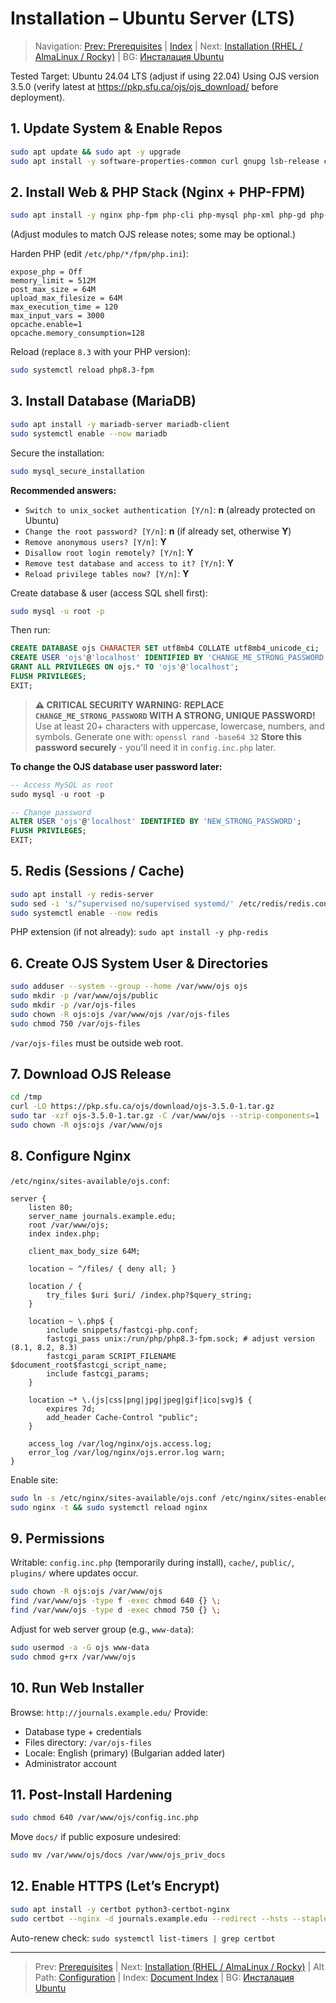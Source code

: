 # Installation – Ubuntu Server (LTS)

> Navigation: [Prev: Prerequisites](prerequisites.md) | [Index](../../README.md#reading-order-document-index) | Next: [Installation (RHEL / AlmaLinux / Rocky)](install-rhel.md) | BG: [Инсталация Ubuntu](../bg/install-ubuntu.md)

Tested Target: Ubuntu 24.04 LTS (adjust if using 22.04)
Using OJS version 3.5.0 (verify latest at https://pkp.sfu.ca/ojs/ojs_download/ before deployment).

## 1. Update System & Enable Repos
```bash
sudo apt update && sudo apt -y upgrade
sudo apt install -y software-properties-common curl gnupg lsb-release ca-certificates unzip zip tar
```

## 2. Install Web & PHP Stack (Nginx + PHP-FPM)
```bash
sudo apt install -y nginx php-fpm php-cli php-mysql php-xml php-gd php-curl php-mbstring php-zip php-intl php-ldap php-imagick php-xmlrpc php-soap php-json php-opcache php-bcmath php-gmp
```
(Adjust modules to match OJS release notes; some may be optional.)

Harden PHP (edit `/etc/php/*/fpm/php.ini`):
```
expose_php = Off
memory_limit = 512M
post_max_size = 64M
upload_max_filesize = 64M
max_execution_time = 120
max_input_vars = 3000
opcache.enable=1
opcache.memory_consumption=128
```
Reload (replace `8.3` with your PHP version):
```bash
sudo systemctl reload php8.3-fpm
```

## 3. Install Database (MariaDB)
```bash
sudo apt install -y mariadb-server mariadb-client
sudo systemctl enable --now mariadb
```

Secure the installation:
```bash
sudo mysql_secure_installation
```
**Recommended answers:**
- `Switch to unix_socket authentication [Y/n]`: **n** (already protected on Ubuntu)
- `Change the root password? [Y/n]`: **n** (if already set, otherwise **Y**)
- `Remove anonymous users? [Y/n]`: **Y**
- `Disallow root login remotely? [Y/n]`: **Y**
- `Remove test database and access to it? [Y/n]`: **Y**
- `Reload privilege tables now? [Y/n]`: **Y**

Create database & user (access SQL shell first):
```bash
sudo mysql -u root -p
```
Then run:
```sql
CREATE DATABASE ojs CHARACTER SET utf8mb4 COLLATE utf8mb4_unicode_ci;
CREATE USER 'ojs'@'localhost' IDENTIFIED BY 'CHANGE_ME_STRONG_PASSWORD';
GRANT ALL PRIVILEGES ON ojs.* TO 'ojs'@'localhost';
FLUSH PRIVILEGES;
EXIT;
```

> **⚠️ CRITICAL SECURITY WARNING:**
> **REPLACE `CHANGE_ME_STRONG_PASSWORD` WITH A STRONG, UNIQUE PASSWORD!**
> Use at least 20+ characters with uppercase, lowercase, numbers, and symbols.
> Generate one with: `openssl rand -base64 32`
> **Store this password securely** - you'll need it in `config.inc.php` later.

**To change the OJS database user password later:**
```sql
-- Access MySQL as root
sudo mysql -u root -p

-- Change password
ALTER USER 'ojs'@'localhost' IDENTIFIED BY 'NEW_STRONG_PASSWORD';
FLUSH PRIVILEGES;
EXIT;
```

## 5. Redis (Sessions / Cache)
```bash
sudo apt install -y redis-server
sudo sed -i 's/^supervised no/supervised systemd/' /etc/redis/redis.conf
sudo systemctl enable --now redis
```
PHP extension (if not already): `sudo apt install -y php-redis`

## 6. Create OJS System User & Directories
```bash
sudo adduser --system --group --home /var/www/ojs ojs
sudo mkdir -p /var/www/ojs/public
sudo mkdir -p /var/ojs-files
sudo chown -R ojs:ojs /var/www/ojs /var/ojs-files
sudo chmod 750 /var/ojs-files
```
`/var/ojs-files` must be outside web root.

## 7. Download OJS Release
```bash
cd /tmp
curl -LO https://pkp.sfu.ca/ojs/download/ojs-3.5.0-1.tar.gz
sudo tar -xzf ojs-3.5.0-1.tar.gz -C /var/www/ojs --strip-components=1
sudo chown -R ojs:ojs /var/www/ojs
```

## 8. Configure Nginx
`/etc/nginx/sites-available/ojs.conf`:
```
server {
    listen 80;
    server_name journals.example.edu;
    root /var/www/ojs;
    index index.php;

    client_max_body_size 64M;

    location ~ ^/files/ { deny all; }

    location / {
        try_files $uri $uri/ /index.php?$query_string;
    }

    location ~ \.php$ {
        include snippets/fastcgi-php.conf;
        fastcgi_pass unix:/run/php/php8.3-fpm.sock; # adjust version (8.1, 8.2, 8.3)
        fastcgi_param SCRIPT_FILENAME $document_root$fastcgi_script_name;
        include fastcgi_params;
    }

    location ~* \.(js|css|png|jpg|jpeg|gif|ico|svg)$ {
        expires 7d;
        add_header Cache-Control "public";
    }

    access_log /var/log/nginx/ojs.access.log;
    error_log /var/log/nginx/ojs.error.log warn;
}
```
Enable site:
```bash
sudo ln -s /etc/nginx/sites-available/ojs.conf /etc/nginx/sites-enabled/
sudo nginx -t && sudo systemctl reload nginx
```

## 9. Permissions
Writable: `config.inc.php` (temporarily during install), `cache/`, `public/`, `plugins/` where updates occur.
```bash
sudo chown -R ojs:ojs /var/www/ojs
find /var/www/ojs -type f -exec chmod 640 {} \;
find /var/www/ojs -type d -exec chmod 750 {} \;
```
Adjust for web server group (e.g., `www-data`):
```bash
sudo usermod -a -G ojs www-data
sudo chmod g+rx /var/www/ojs
```

## 10. Run Web Installer
Browse: `http://journals.example.edu/`
Provide:
- Database type + credentials
- Files directory: `/var/ojs-files`
- Locale: English (primary) (Bulgarian added later)
- Administrator account

## 11. Post-Install Hardening
```bash
sudo chmod 640 /var/www/ojs/config.inc.php
```
Move `docs/` if public exposure undesired:
```bash
sudo mv /var/www/ojs/docs /var/www/ojs_priv_docs
```

## 12. Enable HTTPS (Let’s Encrypt)
```bash
sudo apt install -y certbot python3-certbot-nginx
sudo certbot --nginx -d journals.example.edu --redirect --hsts --staple-ocsp --email admin@example.edu --agree-tos --no-eff-email
```
Auto-renew check: `sudo systemctl list-timers | grep certbot`

---
> Prev: [Prerequisites](prerequisites.md) | Next: [Installation (RHEL / AlmaLinux / Rocky)](install-rhel.md) | Alt Path: [Configuration](configuration.md) | Index: [Document Index](../../README.md#reading-order-document-index) | BG: [Инсталация Ubuntu](../bg/install-ubuntu.md)
